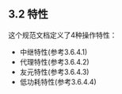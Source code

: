 ## 3.2 特性
这个规范文档定义了4种操作特性：

* 中继特性(参考3.6.4.1)
* 代理特性(参考3.6.4.2)
* 友元特性(参考3.6.4.3)
* 低功耗特性(参考3.6.4.4)